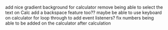 
add nice gradient background for calculator 
remove being able to select the text on Calc
add a backspace feature too?? maybe
be able to use keyboard on calculator
for loop through to add event listeners?
fix numbers being able to be added on the calculator after calculation

